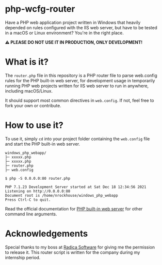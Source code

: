 # php-wcfg-router
Have a PHP web application project written in Windows that heavily depended on rules configured with the IIS web server, but have to be tested in a macOS or Linux environment? You're in the right place.

**⚠️ PLEASE DO NOT USE IT IN PRODUCTION, ONLY DEVELOPMENT!**

# What is it?
The `router.php` file in this repository is a PHP router file to parse web.config rules for the PHP built-in web server, for development usage in temporarily running PHP web projects written for IIS web server to run in anywhere, including macOS/Linux.

It should support most common directives in `web.config`. If not, feel free to fork your own or contribute.

# How to use it?
To use it, simply `cd` into your project folder containing the `web.config` file and start the PHP built-in web server.
```
windows_php_webapp/
├─ xxxxx.php
├─ xxxxx.php
├─ router.php
├─ web.config
```
```
$ php -S 0.0.0.0:80 router.php

PHP 7.1.23 Development Server started at Sat Dec 18 12:34:56 2021
Listening on http://0.0.0.0:80
Document root is /home/nrockhouse/windows_php_webapp
Press Ctrl-C to quit.
```
Read the official documentation for [PHP built-in web server](https://www.php.net/manual/en/features.commandline.webserver.php) for other command line arguments.

# Acknowledgements
Special thanks to my boss at [Radica Software](https://radicasoftware.com/) for giving me the permission to release it. This router script is written for the company during my internship period.
